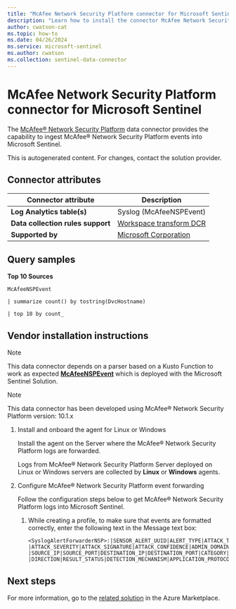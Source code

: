 ```yaml
---
title: "McAfee Network Security Platform connector for Microsoft Sentinel"
description: "Learn how to install the connector McAfee Network Security Platform to connect your data source to Microsoft Sentinel."
author: cwatson-cat
ms.topic: how-to
ms.date: 04/26/2024
ms.service: microsoft-sentinel
ms.author: cwatson
ms.collection: sentinel-data-connector
---
```


# McAfee Network Security Platform connector for Microsoft Sentinel

The [McAfee® Network Security Platform](https://www.mcafee.com/enterprise/en-us/products/network-security-platform.html) data connector provides the capability to ingest McAfee® Network Security Platform events into Microsoft Sentinel.

This is autogenerated content. For changes, contact the solution provider.

## Connector attributes

| Connector attribute | Description |
| --- | --- |
| **Log Analytics table(s)** | Syslog (McAfeeNSPEvent)<br/> |
| **Data collection rules support** | [Workspace transform DCR](/azure/azure-monitor/logs/tutorial-workspace-transformations-portal) |
| **Supported by** | [Microsoft Corporation](https://support.microsoft.com) |

## Query samples

**Top 10 Sources**

   ```kusto
McAfeeNSPEvent
 
   | summarize count() by tostring(DvcHostname)
 
   | top 10 by count_
   ```



## Vendor installation instructions


> [!NOTE]
>  This data connector depends on a parser based on a Kusto Function to work as expected [**McAfeeNSPEvent**](https://aka.ms/sentinel-mcafeensp-parser) which is deployed with the Microsoft Sentinel Solution.


> [!NOTE]
>  This data connector has been developed using McAfee® Network Security Platform version: 10.1.x

1. Install and onboard the agent for Linux or Windows

   Install the agent on the Server where the McAfee® Network Security Platform logs are forwarded.

   Logs from McAfee® Network Security Platform Server deployed on Linux or Windows servers are collected by **Linux** or **Windows** agents.




2. Configure McAfee® Network Security Platform event forwarding

   Follow the configuration steps below to get McAfee® Network Security Platform logs into Microsoft Sentinel.
   
   1. While creating a profile, to make sure that events are formatted correctly, enter the following text in the Message text box:
   
      ```text
      <SyslogAlertForwarderNSP>:|SENSOR_ALERT_UUID|ALERT_TYPE|ATTACK_TIME|ATTACK_NAME|ATTACK_ID
      |ATTACK_SEVERITY|ATTACK_SIGNATURE|ATTACK_CONFIDENCE|ADMIN_DOMAIN|SENSOR_NAME|INTERFACE
      |SOURCE_IP|SOURCE_PORT|DESTINATION_IP|DESTINATION_PORT|CATEGORY|SUB_CATEGORY
      |DIRECTION|RESULT_STATUS|DETECTION_MECHANISM|APPLICATION_PROTOCOL|NETWORK_PROTOCOL|
      ```

## Next steps

For more information, go to the [related solution](https://azuremarketplace.microsoft.com/en-us/marketplace/apps/azuresentinel.azure-sentinel-solution-mcafeensp?tab=Overview) in the Azure Marketplace.
